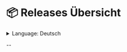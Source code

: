 # 📦 **Releases Übersicht**
<details>
  <summary>Language: Deutsch</summary>

[🇬🇧 **English**](english.md)
[🇩🇪 **Deutsch**](german.md)

</details>

--
